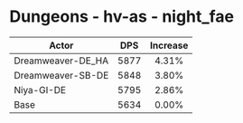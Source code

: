 # Dungeons - hv-as - night_fae
| Actor | DPS | Increase |
|---|:---:|:---:|
|Dreamweaver-DE_HA|5877|4.31%|
|Dreamweaver-SB-DE|5848|3.80%|
|Niya-GI-DE|5795|2.86%|
|Base|5634|0.00%|
